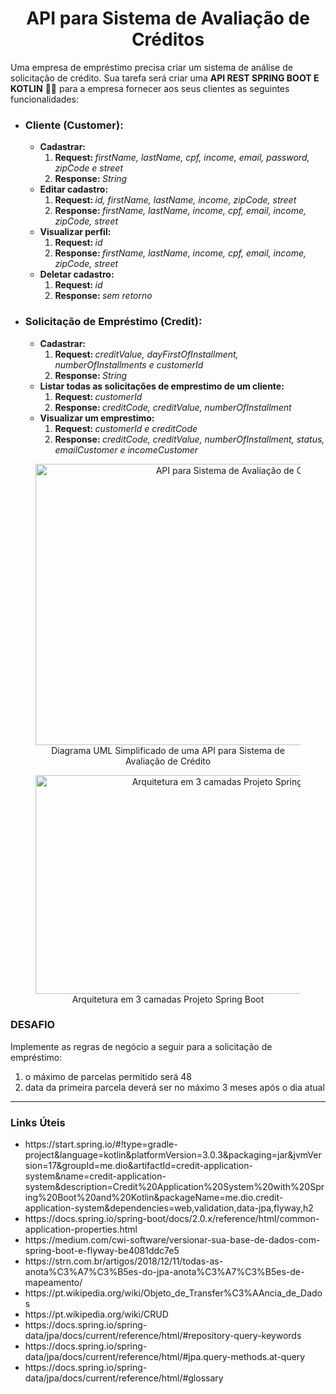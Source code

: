 <h1 align="center">API para Sistema de Avaliação de Créditos</h1>
<p>Uma empresa de empréstimo precisa criar um sistema de análise de solicitação de crédito. Sua tarefa será criar uma <strong>API REST SPRING BOOT E KOTLIN</strong> 🍃💜 para a empresa fornecer aos seus clientes as seguintes funcionalidades:</p>

<ul>
<li><h3>Cliente (Customer):</h3>
  <ul>
    <li><strong>Cadastrar:</strong>
         <ol>
            <li><strong>Request: </strong><em>firstName, lastName, cpf, income, email, password, zipCode e street</em></li>
            <li><strong>Response: </strong><em>String</em></li>
        </ol>
    </li>
  <li><strong>Editar cadastro:</strong>
    <ol>
      <li><strong>Request: </strong><em>id, firstName, lastName, income, zipCode, street</em></li>
      <li><strong>Response: </strong><em>firstName, lastName, income, cpf, email, income, zipCode, street</em></li>
    </ol>
  </li>  
  <li><strong>Visualizar perfil:</strong>
    <ol>
      <li><strong>Request: </strong> <em>id</em></li>
      <li><strong>Response: </strong><em>firstName, lastName, income, cpf, email, income, zipCode, street</em></li>
    </ol> 
  </li>
  <li><strong>Deletar cadastro:</strong>
    <ol>
      <li><strong>Request: </strong><em>id</em></li>
      <li><strong>Response: </strong><em>sem retorno</em></li>
    </ol>
  </li>
  </ul>
  </li>
  <li><h3>Solicitação de Empréstimo (Credit):</h3>
  <ul>
    <li><strong>Cadastrar:</strong>
         <ol>
            <li><strong>Request: </strong><em>creditValue, dayFirstOfInstallment, numberOfInstallments e customerId</em></li>
            <li><strong>Response: </strong><em>String</em></li>
        </ol>
    </li>
    <li><strong>Listar todas as solicitações de emprestimo de um cliente:</strong>
    <ol>
      <li><strong>Request: </strong><em>customerId</em></li>
      <li><strong>Response: </strong><em>creditCode, creditValue, numberOfInstallment</em></li>
    </ol> 
    </li>
    <li><strong>Visualizar um emprestimo:</strong>
    <ol>
      <li><strong>Request: </strong><em>customerId e creditCode</em></li>
      <li><strong>Response: </strong><em>creditCode, creditValue, numberOfInstallment, status, emailCustomer e incomeCustomer</em></li>
    </ol> 
    </li>
</ul>
</ul>

<figure>
<p align="center">
  <img src="https://i.imgur.com/7phya16.png" height="450" width="650" alt="API para Sistema de Avaliação de Créditos"/><br>
  Diagrama UML Simplificado de uma API para Sistema de Avaliação de Crédito
</p>
</figure>
<figure>
<p align="center">
  <img src="https://i.imgur.com/1Ea5PH3.png" height="350" width="600" alt="Arquitetura em 3 camadas Projeto Spring Boot"/><br>
  Arquitetura em 3 camadas Projeto Spring Boot
</p>
</figure>

<h3>DESAFIO</h3>
<p>Implemente as regras de negócio a seguir para a solicitação de empréstimo: </p>
<ol>
  <li>o máximo de parcelas permitido será 48</li>
  <li>data da primeira parcela deverá ser no máximo 3 meses após o dia atual</li>
</ol>
<hr>
<h3>Links Úteis</h3>
<ul>
  <li>https://start.spring.io/#!type=gradle-project&language=kotlin&platformVersion=3.0.3&packaging=jar&jvmVersion=17&groupId=me.dio&artifactId=credit-application-system&name=credit-application-system&description=Credit%20Application%20System%20with%20Spring%20Boot%20and%20Kotlin&packageName=me.dio.credit-application-system&dependencies=web,validation,data-jpa,flyway,h2</li>
  <li>https://docs.spring.io/spring-boot/docs/2.0.x/reference/html/common-application-properties.html</li>
  <li>https://medium.com/cwi-software/versionar-sua-base-de-dados-com-spring-boot-e-flyway-be4081ddc7e5</li>
  <li>https://strn.com.br/artigos/2018/12/11/todas-as-anota%C3%A7%C3%B5es-do-jpa-anota%C3%A7%C3%B5es-de-mapeamento/</li>
  <li>https://pt.wikipedia.org/wiki/Objeto_de_Transfer%C3%AAncia_de_Dados</li>
  <li>https://pt.wikipedia.org/wiki/CRUD</li>
  <li>https://docs.spring.io/spring-data/jpa/docs/current/reference/html/#repository-query-keywords</li>
  <li>https://docs.spring.io/spring-data/jpa/docs/current/reference/html/#jpa.query-methods.at-query</li>
  <li>https://docs.spring.io/spring-data/jpa/docs/current/reference/html/#glossary</li>  
</ul>
